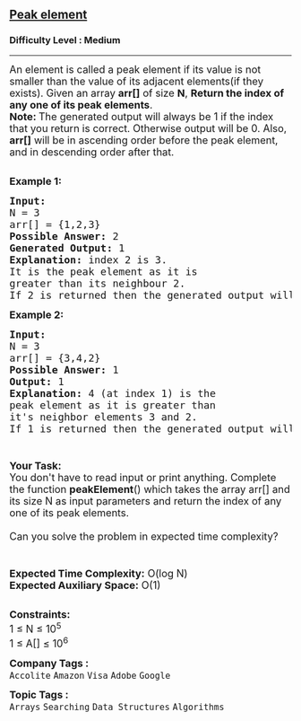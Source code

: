 <h2><a href="https://www.geeksforgeeks.org/problems/peak-element/1?page=1&sortBy=submissions">Peak element</a></h2><h3>Difficulty Level : Medium</h3><hr><div class="problems_problem_content__Xm_eO"><p><span style="font-size: 18px;">An element is called a peak element if its value is not smaller than the value of its adjacent elements(if they exists). Given an array <strong>arr[]</strong> of size&nbsp;<strong>N</strong>,&nbsp;<strong>Return the index of any one of its&nbsp;peak elements</strong>.&nbsp;<br><strong>Note:&nbsp;</strong>The generated output will always be 1 if the index that you return is correct. Otherwise output will be 0. Also, <strong>arr[]</strong> will be in ascending order before the peak element, and in descending order after that.</span></p>
<p><br><strong><span style="font-size: 18px;">Example 1:</span></strong></p>
<pre><strong><span style="font-size: 18px;">Input: 
</span></strong><span style="font-size: 18px;">N = 3
arr[] = {1,2,3}
</span><strong><span style="font-size: 18px;">Possible Answer: </span></strong><span style="font-size: 18px;">2
<strong>Generated Output:</strong> 1
<strong>Explanation:</strong> index 2 is 3.
It is the peak element as it is 
greater than its neighbour 2.
If 2 is returned then the generated output will be 1 else 0.</span>
</pre>
<p><strong><span style="font-size: 18px;">Example 2:</span></strong></p>
<pre><strong><span style="font-size: 18px;">Input:
</span></strong><span style="font-size: 18px;">N = 3
arr[] = {3,4,2}
</span><strong><span style="font-size: 18px;">Possible Answer: </span></strong><span style="font-size: 18px;">1
<strong>Output: </strong>1<strong>
Explanation: </strong>4 (at index 1) is the 
peak element as it is greater than 
it's neighbor elements 3 and 2.
</span><span style="font-size: 18px;">If 1 is returned then the generated output will be 1 else 0.</span>
</pre>
<p>&nbsp;</p>
<p><strong><span style="font-size: 18px;">Your Task:</span></strong><br><span style="font-size: 18px;">You don't have to read&nbsp;input or print anything. Complete the function <strong>peakElement</strong>() which takes the array arr[] and its size N as input parameters and return the&nbsp;index of any one of its peak elements.<br><br>Can you solve the problem in expected time complexity?</span></p>
<p>&nbsp;</p>
<p><span style="font-size: 18px;"><strong>Expected Time Complexity:</strong>&nbsp;O(log N)<br><strong>Expected Auxiliary Space:</strong>&nbsp;O(1)</span></p>
<p><br><span style="font-size: 18px;"><strong>Constraints:</strong><br>1 ≤ N ≤ 10<sup>5</sup><br>1 ≤ A[] ≤ 10<sup>6</sup></span></p></div><p><span style=font-size:18px><strong>Company Tags : </strong><br><code>Accolite</code>&nbsp;<code>Amazon</code>&nbsp;<code>Visa</code>&nbsp;<code>Adobe</code>&nbsp;<code>Google</code>&nbsp;<br><p><span style=font-size:18px><strong>Topic Tags : </strong><br><code>Arrays</code>&nbsp;<code>Searching</code>&nbsp;<code>Data Structures</code>&nbsp;<code>Algorithms</code>&nbsp;